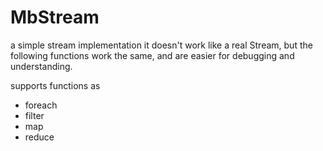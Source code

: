 # MbStream
a simple stream implementation
it doesn't work like a real Stream, but the following functions work the same,
and are easier for debugging and understanding.

supports functions as
* foreach
* filter
* map
* reduce
